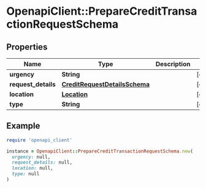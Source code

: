 # OpenapiClient::PrepareCreditTransactionRequestSchema

## Properties

| Name | Type | Description | Notes |
| ---- | ---- | ----------- | ----- |
| **urgency** | **String** |  | [optional] |
| **request_details** | [**CreditRequestDetailsSchema**](CreditRequestDetailsSchema.md) |  | [optional] |
| **location** | [**Location**](Location.md) |  | [optional] |
| **type** | **String** |  | [optional] |

## Example

```ruby
require 'openapi_client'

instance = OpenapiClient::PrepareCreditTransactionRequestSchema.new(
  urgency: null,
  request_details: null,
  location: null,
  type: null
)
```

